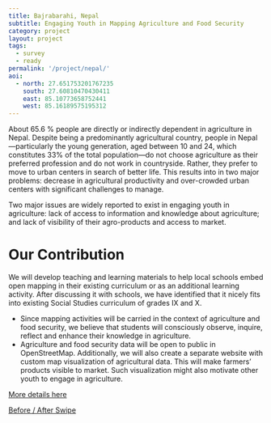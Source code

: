```yaml
---
title: Bajrabarahi, Nepal
subtitle: Engaging Youth in Mapping Agriculture and Food Security
category: project
layout: project
tags:
  - survey
  - ready
permalink: '/project/nepal/'
aoi:
  - north: 27.651753201767235
    south: 27.60810470430411
    east: 85.10773658752441
    west: 85.16189575195312
---
```


About 65.6 % people are directly or indirectly dependent in agriculture in Nepal. Despite being a predominantly agricultural country, people in Nepal—particularly the young generation, aged between 10 and 24, which constitutes 33% of the total population—do not choose agriculture as their preferred profession and do not work in countryside. Rather, they prefer to move to urban centers in search of better life. This results into in two major problems: decrease in agricultural productivity and over-crowded urban centers with significant challenges to manage. 

Two major issues are widely reported to exist in engaging youth in agriculture: lack of access to information and knowledge about agriculture; and lack of visibility of their agro-products and access to market. 

# Our Contribution 

We will develop teaching and learning materials to help local schools embed open mapping in their existing curriculum or as an additional learning activity. After discussing it with schools, we have identified that it nicely fits into existing Social Studies curriculum of grades IX and X.

* Since mapping activities will be carried in the context of agriculture and food security, we believe that students will consciously observe, inquire, reflect and enhance their knowledge in agriculture.
* Agriculture and food security data will be open to public in OpenStreetMap. Additionally, we will also create a separate website with custom map visualization of agricultural data. This will make farmers’ products visible to market. Such visualization might also motivate other youth to engage in agriculture.

<a href="http://kathmandulivinglabs.org/project/details/22">More details here</a>

<a href="/swipe/nepal/">Before / After Swipe</a>
